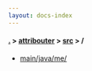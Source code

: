 ```yaml
---
layout: docs-index
---
```

#### [.](./../../index) > [attribouter](./../index) > [src](./index) > **/**

- [main/java/me/](main/java/me/)
